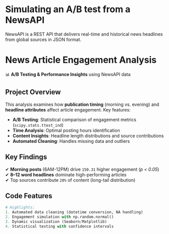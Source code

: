 #  Simulating an A/B test from a NewsAPI
NewsAPI is a REST API that delivers real-time and historical news headlines from global sources in JSON format.
# News Article Engagement Analysis

📊 **A/B Testing & Performance Insights** using NewsAPI data  

## Project Overview
This analysis examines how **publication timing** (morning vs. evening) and **headline attributes** affect article engagement. Key features:

- **A/B Testing**: Statistical comparison of engagement metrics (`scipy.stats.ttest_ind`)
- **Time Analysis**: Optimal posting hours identification  
- **Content Insights**: Headline length distributions and source contributions  
- **Automated Cleaning**: Handles missing data and outliers  

## Key Findings
✔ **Morning posts** (6AM-12PM) drive `150.31` higher engagement (*p < 0.05*)  
✔ **8–12 word headlines** dominate high-performing articles  
✔ Top sources contribute `20%` of content (long-tail distribution)  

## Code Features
```python
# Highlights:
1. Automated data cleaning (datetime conversion, NA handling)
2. Engagement simulation with np.random.normal()
3. Dynamic visualization (Seaborn/Matplotlib)
4. Statistical testing with confidence intervals
